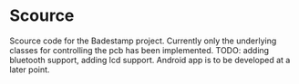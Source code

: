 # Scource
Scource code for the Badestamp project. Currently only the underlying classes for controlling the pcb has been implemented. TODO: adding bluetooth support, adding lcd support. Android app is to be developed at a later point. 
